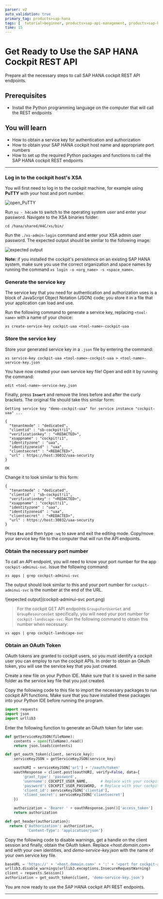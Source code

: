 ```yaml
---
parser: v2
auto_validation: true
primary_tag: products>sap-hana
tags: [  tutorial>beginner, products>sap-api-management, products>sap-hana ]
time: 15
---
```


# Get Ready to Use the SAP HANA Cockpit REST API
<!-- description --> Prepare all the necessary steps to call SAP HANA cockpit REST API endpoints.

## Prerequisites  
 - Install the Python programming language on the computer that will call the REST endpoints

## You will learn
  - How to obtain a service key for authentication and authorization
  - How to obtain your SAP HANA cockpit host name and appropriate port numbers
  - How to set up the required Python packages and functions to call the SAP HANA cockpit REST endpoints

---

### Log in to the cockpit host's XSA

You will first need to log in to the cockpit machine, for example using **PuTTY** with your host and port number.

![open_PuTTY](open_putty.png)

Run `su - h4cadm` to switch to the operating system user and enter your password.
Navigate to the XSA binaries folder:
```
cd /hana/shared/H4C/xs/bin/
```

Run the `./xs-admin-login` command and enter your XSA admin user password.
The expected output should be similar to the following image:

![expected output](xsa_admin_output.png)

**Note:** if you installed the cockpit's persistence on an existing SAP HANA system, make sure you use the correct organization and space names by running the command `xs login -o <org_name> -s <space_name>`.


### Generate the service key

The service key that you need for authentication and authorization uses is a block of JavaScript Object Notation (JSON) code; you store it in a file that your application can load and use.

Run the following command to generate a service key, replacing `<tool-name>` with a name of your choice:
```
xs create-service-key cockpit-uaa <tool-name>-cockpit-uaa
```


### Store the service key

Store your generated service key in a `.json` file by entering the command:
```
xs service-key cockpit-uaa <tool-name>-cockpit-uaa > <tool-name>-service-key.json
```

You have now created your own service key file! Open and edit it by running the command:
```
edit <tool-name>-service-key.json
```

Finally, press **`Insert`** and remove the lines before and after the curly brackets.
The original file should take this similar form:
```
Getting service key "demo-cockpit-uaa" for service instance "cockpit-uaa" ...

{
  "tenantmode" : "dedicated",
  "clientid" : "sb-cockpit!i1",
  "verificationkey" : "<REDACTED>",
  "xsappname" : "cockpit!i1",
  "identityzone" : "uaa",
  "identityzoneid" : "uaa",
  "clientsecret" : "<REDACTED>",
  "url" : https://host:30032/uaa-security
}

OK

```

Change it to look similar to this form:
```
{
  "tenantmode" : "dedicated",
  "clientid" : "sb-cockpit!i1",
  "verificationkey" : "<REDACTED>",
  "xsappname" : "cockpit!i1",
  "identityzone" : "uaa",
  "identityzoneid" : "uaa",
  "clientsecret" : "<REDACTED>",
  "url" : https://host:30032/uaa-security
}
```

Press **`Esc`** and then type `:wq` to save and exit the editing mode. Copy/move your service key file to the computer that will run the API endpoints.



### Obtain the necessary port number

To call an API endpoint, you will need to know your port number for the app `cockpit-adminui-svc`.
Issue the following command:
```
xs apps | grep cockpit-adminui-svc
```

The output should look similar to this and your port number for `cockpit-adminui-svc` is the number at the end of the URL.

![expected output](cockpit-adminui-svc port.png)

> For the cockpit GET API endpoints `GroupsForUserGet` and `GroupResourcesGet` specifically, you will need your port number for `cockpit-landscape-svc`. Run the following command to obtain this number when necessary:
```
xs apps | grep cockpit-landscape-svc
```


### Obtain an OAuth Token

OAuth tokens are granted to cockpit users, so you must identify a cockpit user you can employ to run the cockpit APIs. In order to obtain an OAuth token, you will use the service key that you just created.

Create a new file on your Python IDE. Make sure that it is saved in the same folder as the service key file that you just created.

Copy the following code to this file to import the necessary packages to run cockpit API functions. Make sure that you have installed these packages into your Python IDE before running the program.
```Python
import requests
import json
import urllib3
```

Enter the following function to generate an OAuth token for later use:
```Python
def getServiceKeyJSON(fileName):
    contents = open(fileName).read()
    return json.loads(contents)

def get_oauth_token(client, service_key):
    serviceKeyJSON = getServiceKeyJSON(service_key)

    oauthURI = serviceKeyJSON['url'] + '/oauth/token'
    oauthResponse = client.post(oauthURI, verify=False, data={
        'grant_type': 'password',
        'username': COCKPIT_USER_NAME,      # Replace with your cockpit username (e.g. COCKPIT_ADMIN)
        'password': COCKPIT_USER_PASSWORD,  # Replace with your cockpit user's password
        'client_id': serviceKeyJSON['clientid'],
        'client_secret': serviceKeyJSON['clientsecret']
    })

    authorization = 'Bearer ' + oauthResponse.json()['access_token']
    return authorization

def get_header(authorization):
  return {'Authorization': authorization,
          'Content-Type': 'application/json'}
```

Copy the following code to disable warnings, get a handle on the client session and finally, obtain the OAuth token. Replace *<host.domain.com>* and *<port for cockpit-adminui-svc>* with your own identities, and *demo-service-key.json* with the name of your own service key file.
```Python
baseURL = 'https://' + '<host.domain.com>' + ':' + '<port for cockpit-adminui-svc>'
urllib3.disable_warnings(urllib3.exceptions.InsecureRequestWarning)
client = requests.Session()
authorization = get_oauth_token(client, 'demo-service-key.json')
```

You are now ready to use the SAP HANA cockpit API REST endpoints.


---
